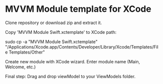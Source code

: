 # MVVM Module template for XCode

Clone repository or download zip and extract it.

Copy 'MVVM Module Swift.xctemplate' to XCode path:

sudo cp -a "MVVM Module Swift.xctemplate" "/Applications/Xcode.app/Contents/Developer/Library/Xcode/Templates/File Templates/Other"

Create new module with XCode wizard. Enter module name (Main, Welcome, etc.)

Final step: Drag and drop viewModel to your ViewModels folder.
